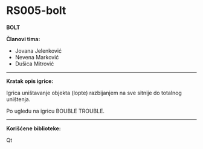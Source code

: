 # RS005-bolt
**BOLT**

**Članovi tima:**
   + Jovana Jelenković
   + Nevena Marković
   + Dušica Mitrović
  
  ***
**Kratak opis igrice:**

Igrica uništavanje objekta (lopte) razbijanjem na sve sitnije do totalnog uništenja. 

Po ugledu na igricu BOUBLE TROUBLE.
  
  ***
**Korišćene biblioteke:**

  Qt
